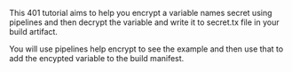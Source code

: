 This 401 tutorial aims to help you encrypt a variable names secret using pipelines and then decrypt the variable and write it to secret.tx file in your build artifact.

You will use pipelines help encrypt to see the example and then use that to add the encypted variable to the build manifest.
